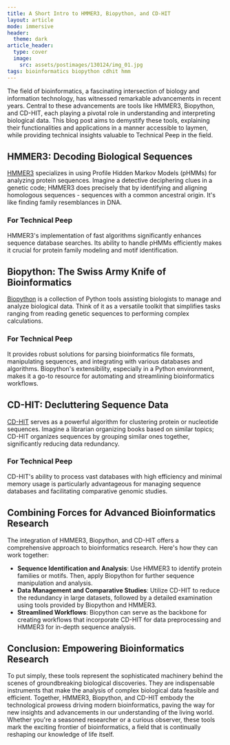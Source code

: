 ```yaml
---
title: A Short Intro to HMMER3, Biopython, and CD-HIT
layout: article
mode: immersive
header:
  theme: dark
article_header:
  type: cover
  image:
    src: assets/postimages/130124/img_01.jpg
tags: bioinformatics biopython cdhit hmm
---
```


The field of bioinformatics, a fascinating intersection of biology and information technology, has witnessed remarkable advancements in recent years. Central to these advancements are tools like HMMER3, Biopython, and CD-HIT, each playing a pivotal role in understanding and interpreting biological data. This blog post aims to demystify these tools, explaining their functionalities and applications in a manner accessible to laymen, while providing technical insights valuable to Technical Peep in the field.

## HMMER3: Decoding Biological Sequences

[HMMER3](http://hmmer.org/) specializes in using Profile Hidden Markov Models (pHMMs) for analyzing protein sequences. Imagine a detective deciphering clues in a genetic code; HMMER3 does precisely that by identifying and aligning homologous sequences - sequences with a common ancestral origin. It's like finding family resemblances in DNA.

### For Technical Peep
HMMER3's implementation of fast algorithms significantly enhances sequence database searches. Its ability to handle pHMMs efficiently makes it crucial for protein family modeling and motif identification.

## Biopython: The Swiss Army Knife of Bioinformatics

[Biopython](https://biopython.org/) is a collection of Python tools assisting biologists to manage and analyze biological data. Think of it as a versatile toolkit that simplifies tasks ranging from reading genetic sequences to performing complex calculations.

### For Technical Peep
It provides robust solutions for parsing bioinformatics file formats, manipulating sequences, and integrating with various databases and algorithms. Biopython's extensibility, especially in a Python environment, makes it a go-to resource for automating and streamlining bioinformatics workflows.

## CD-HIT: Decluttering Sequence Data

[CD-HIT](https://sites.google.com/view/cd-hit) serves as a powerful algorithm for clustering protein or nucleotide sequences. Imagine a librarian organizing books based on similar topics; CD-HIT organizes sequences by grouping similar ones together, significantly reducing data redundancy.

### For Technical Peep
CD-HIT's ability to process vast databases with high efficiency and minimal memory usage is particularly advantageous for managing sequence databases and facilitating comparative genomic studies.

## Combining Forces for Advanced Bioinformatics Research

The integration of HMMER3, Biopython, and CD-HIT offers a comprehensive approach to bioinformatics research. Here's how they can work together:

- **Sequence Identification and Analysis**: Use HMMER3 to identify protein families or motifs. Then, apply Biopython for further sequence manipulation and analysis.
- **Data Management and Comparative Studies**: Utilize CD-HIT to reduce the redundancy in large datasets, followed by a detailed examination using tools provided by Biopython and HMMER3.
- **Streamlined Workflows**: Biopython can serve as the backbone for creating workflows that incorporate CD-HIT for data preprocessing and HMMER3 for in-depth sequence analysis.

## Conclusion: Empowering Bioinformatics Research

To put simply, these tools represent the sophisticated machinery behind the scenes of groundbreaking biological discoveries. They are indispensable instruments that make the analysis of complex biological data feasible and efficient. Together, HMMER3, Biopython, and CD-HIT embody the technological prowess driving modern bioinformatics, paving the way for new insights and advancements in our understanding of the living world. Whether you're a seasoned researcher or a curious observer, these tools mark the exciting frontier of bioinformatics, a field that is continually reshaping our knowledge of life itself.
